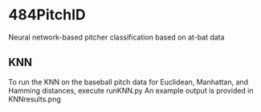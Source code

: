 # 484PitchID
Neural network-based pitcher classification based on at-bat data

## KNN
To run the KNN on the baseball pitch data for Euclidean, Manhattan, and Hamming distances, execute runKNN.py
An example output is provided in KNNresults.png